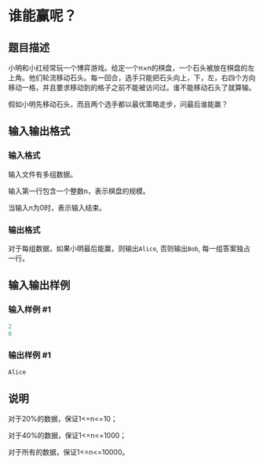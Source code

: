 # 谁能赢呢？

## 题目描述

小明和小红经常玩一个博弈游戏。给定一个n×n的棋盘，一个石头被放在棋盘的左上角。他们轮流移动石头。每一回合，选手只能把石头向上，下，左，右四个方向移动一格，并且要求移动到的格子之前不能被访问过。谁不能移动石头了就算输。

假如小明先移动石头，而且两个选手都以最优策略走步，问最后谁能赢？

## 输入输出格式

### 输入格式

输入文件有多组数据。

输入第一行包含一个整数n，表示棋盘的规模。

当输入n为0时，表示输入结束。

### 输出格式

对于每组数据，如果小明最后能赢，则输出`Alice`, 否则输出`Bob`, 每一组答案独占一行。

## 输入输出样例

### 输入样例 #1

```cpp
2
0
```


### 输出样例 #1

```cpp
Alice
```


## 说明

对于20%的数据，保证1<=n<=10；

对于40%的数据，保证1<=n<=1000；

对于所有的数据，保证1<=n<=10000。

